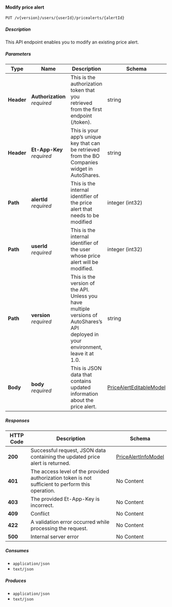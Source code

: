 
<a name="pricealerts_modifypricealerttrigger"></a>
#### Modify price alert
```
PUT /v{version}/users/{userId}/pricealerts/{alertId}
```


##### Description
This API endpoint enables you to modify an existing price alert.


##### Parameters

|Type|Name|Description|Schema|Default|
|---|---|---|---|---|
|**Header**|**Authorization**  <br>*required*|This is the authorization token that you retrieved from the first endpoint (/token).|string||
|**Header**|**Et-App-Key**  <br>*required*|This is your app’s unique key that can be retrieved from the BO Companies widget in AutoShares.|string||
|**Path**|**alertId**  <br>*required*|This is the internal identifier of the price alert that needs to be modified|integer (int32)||
|**Path**|**userId**  <br>*required*|This is the internal identifier of the user whose price alert will be modified.|integer (int32)||
|**Path**|**version**  <br>*required*|This is the version of the API. Unless you have multiple versions of AutoShares’s API deployed in your environment, leave it at 1.0.|string|`"1"`|
|**Body**|**body**  <br>*required*|This is JSON data that contains updated information about the price alert.|[PriceAlertEditableModel](#pricealerteditablemodel)||


##### Responses

|HTTP Code|Description|Schema|
|---|---|---|
|**200**|Successful request, JSON data containing the updated price alert is returned.|[PriceAlertInfoModel](#pricealertinfomodel)|
|**401**|The access level of the provided authorization token is not sufficient to perform this operation.|No Content|
|**403**|The provided Et-App-Key is incorrect.|No Content|
|**409**|Conflict|No Content|
|**422**|A validation error occurred while processing the request.|No Content|
|**500**|Internal server error|No Content|


##### Consumes

* `application/json`
* `text/json`


##### Produces

* `application/json`
* `text/json`



